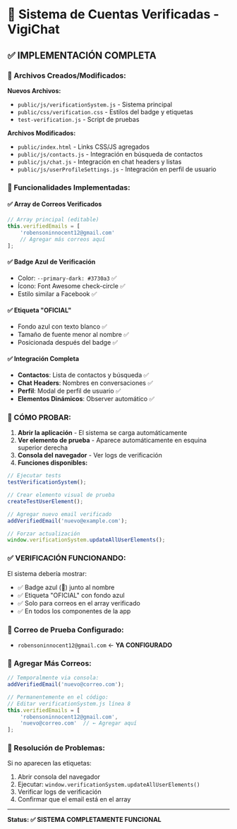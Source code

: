 # 🔵 Sistema de Cuentas Verificadas - VigiChat

## ✅ IMPLEMENTACIÓN COMPLETA

### 📁 Archivos Creados/Modificados:

**Nuevos Archivos:**
- `public/js/verificationSystem.js` - Sistema principal
- `public/css/verification.css` - Estilos del badge y etiquetas  
- `test-verification.js` - Script de pruebas

**Archivos Modificados:**
- `public/index.html` - Links CSS/JS agregados
- `public/js/contacts.js` - Integración en búsqueda de contactos
- `public/js/chat.js` - Integración en chat headers y listas
- `public/js/userProfileSettings.js` - Integración en perfil de usuario

### 🎯 Funcionalidades Implementadas:

#### ✅ Array de Correos Verificados
```javascript
// Array principal (editable)
this.verifiedEmails = [
    'robensoninnocent12@gmail.com'
    // Agregar más correos aquí
];
```

#### ✅ Badge Azul de Verificación  
- Color: `--primary-dark: #3730a3` ✅
- Ícono: Font Awesome check-circle ✅
- Estilo similar a Facebook ✅

#### ✅ Etiqueta "OFICIAL"
- Fondo azul con texto blanco ✅
- Tamaño de fuente menor al nombre ✅
- Posicionada después del badge ✅

#### ✅ Integración Completa
- **Contactos**: Lista de contactos y búsqueda ✅
- **Chat Headers**: Nombres en conversaciones ✅ 
- **Perfil**: Modal de perfil de usuario ✅
- **Elementos Dinámicos**: Observer automático ✅

### 🧪 CÓMO PROBAR:

1. **Abrir la aplicación** - El sistema se carga automáticamente
2. **Ver elemento de prueba** - Aparece automáticamente en esquina superior derecha
3. **Consola del navegador** - Ver logs de verificación
4. **Funciones disponibles:**

```javascript
// Ejecutar tests
testVerificationSystem();

// Crear elemento visual de prueba
createTestUserElement();

// Agregar nuevo email verificado
addVerifiedEmail('nuevo@example.com');

// Forzar actualización
window.verificationSystem.updateAllUserElements();
```

### ✅ VERIFICACIÓN FUNCIONANDO:

El sistema debería mostrar:
- ✅ Badge azul (🔵) junto al nombre
- ✅ Etiqueta "OFICIAL" con fondo azul
- ✅ Solo para correos en el array verificado
- ✅ En todos los componentes de la app

### 📧 Correo de Prueba Configurado:
- `robensoninnocent12@gmail.com` ← **YA CONFIGURADO**

### 🔧 Agregar Más Correos:
```javascript
// Temporalmente via consola:
addVerifiedEmail('nuevo@correo.com');

// Permanentemente en el código:
// Editar verificationSystem.js línea 8
this.verifiedEmails = [
    'robensoninnocent12@gmail.com',
    'nuevo@correo.com'  // ← Agregar aquí
];
```

### 🐛 Resolución de Problemas:

Si no aparecen las etiquetas:
1. Abrir consola del navegador
2. Ejecutar: `window.verificationSystem.updateAllUserElements()`
3. Verificar logs de verificación
4. Confirmar que el email está en el array

---
**Status: ✅ SISTEMA COMPLETAMENTE FUNCIONAL**